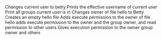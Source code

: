 Changes current user to betty
Prints the effective username of current user
Print all groups current user is in
Changes owner of file hello to Betty
Creates an empty hello file
Adds execute permission to the owner of file hello
adds execute permission to the owner and the group owner, and read permission to other users
Gives execution permission to the owner group owner and others 
